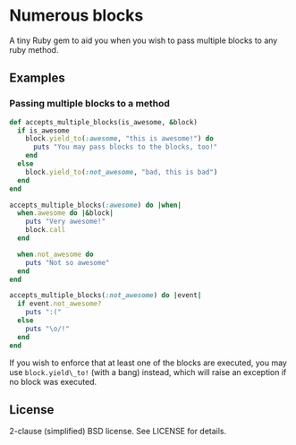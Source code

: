 # Numerous blocks

A tiny Ruby gem to aid you when you wish to pass multiple blocks to any ruby method.

## Examples

### Passing multiple blocks to a method

```ruby
def accepts_multiple_blocks(is_awesome, &block)
  if is_awesome
    block.yield_to(:awesome, "this is awesome!") do
      puts "You may pass blocks to the blocks, too!"
    end
  else
    block.yield_to(:not_awesome, "bad, this is bad")
  end
end

accepts_multiple_blocks(:awesome) do |when|
  when.awesome do |&block|
    puts "Very awesome!"
    block.call
  end

  when.not_awesome do
    puts "Not so awesome"
  end
end

accepts_multiple_blocks(:not_awesome) do |event|
  if event.not_awesome?
    puts ":("
  else
    puts "\o/!"
  end
end
```

If you wish to enforce that at least one of the blocks are executed,
you may use `block.yield\_to!` (with a bang) instead, which will raise
an exception if no block was executed.

## License

2-clause (simplified) BSD license. See LICENSE for details.

